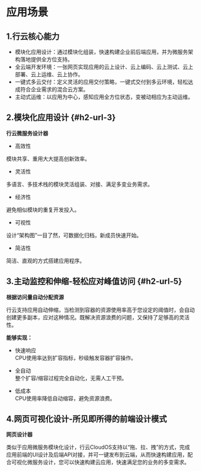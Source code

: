 # 应用场景

## 1.行云核心能力

* 模块化应用设计：通过模块化组装，快速构建企业前后端应用，并为微服务架构落地提供全方位支持。
* 全云端开发环境：一张网页实现应用的云上设计、云上编码、云上测试、云上部署、云上运维、云上协作。
* 一键式多云交付：定义灵活的应用交付策略，一键式交付到多云环境，轻松达成符合企业需求的混合云方案。
* 主动式运维：以应用为中心，感知应用全方位状态，变被动相应为主动运维。



## 2.模块化应用设计 {#h2-url-3}

**行云微服务设计器**

* 高效性

模块共享、重用大大提高创新效率。

* 灵活性

多语言、多技术栈的模块灵活组装、对接、满足多变业务需求。

* 经济性

避免相似模块的重复开发投入。

* 可视性

设计“架构图”一目了然，可数据化归档，新成员快速开始。

* 简洁性

简洁、直观的方式搭建应用程序。



## 3.主动监控和伸缩-轻松应对峰值访问 {#h2-url-5}

**根据访问量自动分配资源**

行云支持应用自动伸缩，当检测到容器的资源使用率高于您设定的阈值时，会自动创建更多副本，应对这种情况。既解决资源浪费的问题，又保持了足够高的灵活性。

**能够实现：**

* 快速响应  
  CPU使用率达到扩容指标，秒级触发容器扩容操作。

* 全自动  
  整个扩容/缩容过程完全自动化，无需人工干预。

* 低成本  
  CPU使用率降低自动缩容，避免资源浪费。



## 4.网页可视化设计-所见即所得的前端设计模式

**网页设计器**

类似于应用微服务模块化设计，行云CloudOS支持以“拖、拉、拽”的方式，完成应用前端的UI设计及后端API对接，并可一键发布到云端，从而快速构建应用，配合可视化微服务设计，您可以快速构建云应用，快速满足您的业务的多变需求。

